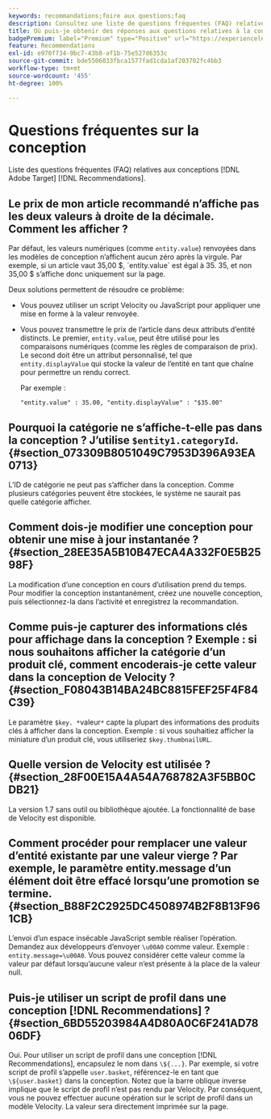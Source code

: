 ```yaml
---
keywords: recommandations;foire aux questions;faq
description: Consultez une liste de questions fréquentes (FAQ) relatives aux conceptions Recommandations Adobe  [!DNL Target]  et parcourez les réponses.
title: Où puis-je obtenir des réponses aux questions relatives à la conception pour Recommandations  [!DNL Target]  ?
badgePremium: label="Premium" type="Positive" url="https://experienceleague.adobe.com/docs/target/using/introduction/intro.html?lang=en#premium newtab=true" tooltip="See what's included in Target Premium."
feature: Recommendations
exl-id: e970f734-9bc7-43b8-af1b-75e527d6353c
source-git-commit: bde5506033fbca1577fad1cda1af203702fc4bb3
workflow-type: tm+mt
source-wordcount: '455'
ht-degree: 100%

---
```


# Questions fréquentes sur la conception

Liste des questions fréquentes (FAQ) relatives aux conceptions [!DNL Adobe Target] [!DNL Recommendations].

## Le prix de mon article recommandé n’affiche pas les deux valeurs à droite de la décimale. Comment les afficher ?

Par défaut, les valeurs numériques (comme `entity.value`) renvoyées dans les modèles de conception n’affichent aucun zéro après la virgule. Par exemple, si un article vaut 35,00 $, `entity.value` est égal à 35. 35, et non 35,00 $ s’affiche donc uniquement sur la page.

Deux solutions permettent de résoudre ce problème:

* Vous pouvez utiliser un script Velocity ou JavaScript pour appliquer une mise en forme à la valeur renvoyée.

* Vous pouvez transmettre le prix de l’article dans deux attributs d’entité distincts. Le premier, `entity.value`, peut être utilisé pour les comparaisons numériques (comme les règles de comparaison de prix). Le second doit être un attribut personnalisé, tel que `entity.displayValue` qui stocke la valeur de l’entité en tant que chaîne pour permettre un rendu correct.

   Par exemple :

   `"entity.value" : 35.00, "entity.displayValue" : "$35.00"`

## Pourquoi la catégorie ne s’affiche-t-elle pas dans la conception ? J’utilise `$entity1.categoryId`. {#section_073309B8051049C7953D396A93EA0713}

L’ID de catégorie ne peut pas s’afficher dans la conception. Comme plusieurs catégories peuvent être stockées, le système ne saurait pas quelle catégorie afficher.

## Comment dois-je modifier une conception pour obtenir une mise à jour instantanée ? {#section_28EE35A5B10B47ECA4A332F0E5B2598F}

La modification d’une conception en cours d’utilisation prend du temps. Pour modifier la conception instantanément, créez une nouvelle conception, puis sélectionnez-la dans l’activité et enregistrez la recommandation.

## Comme puis-je capturer des informations clés pour affichage dans la conception ? Exemple : si nous souhaitons afficher la catégorie d’un produit clé, comment encoderais-je cette valeur dans la conception de Velocity ? {#section_F08043B14BA24BC8815FEF25F4F84C39}

Le paramètre `$key. *`valeur`*` capte la plupart des informations des produits clés à afficher dans la conception. Exemple : si vous souhaitiez afficher la miniature d’un produit clé, vous utiliseriez `$key.thumbnailURL`.

## Quelle version de Velocity est utilisée ? {#section_28F00E15A4A54A768782A3F5BB0CDB21}

La version 1.7 sans outil ou bibliothèque ajoutée. La fonctionnalité de base de Velocity est disponible.

## Comment procéder pour remplacer une valeur d’entité existante par une valeur vierge ? Par exemple, le paramètre entity.message d’un élément doit être effacé lorsqu’une promotion se termine. {#section_B88F2C2925DC4508974B2F8B13F961CB}

L’envoi d’un espace insécable JavaScript semble réaliser l’opération. Demandez aux développeurs d’envoyer `\u00A0` comme valeur. Exemple : `entity.message=\u00A0`. Vous pouvez considérer cette valeur comme la valeur par défaut lorsqu’aucune valeur n’est présente à la place de la valeur null.

## Puis-je utiliser un script de profil dans une conception [!DNL Recommendations] ? {#section_6BD55203984A4D80A0C6F241AD7806DF}

Oui. Pour utiliser un script de profil dans une conception [!DNL Recommendations], encapsulez le nom dans `\${...}`. Par exemple, si votre script de profil s’appelle `user.basket`, référencez-le en tant que `\${user.basket}` dans la conception. Notez que la barre oblique inverse implique que le script de profil n’est pas rendu par Velocity. Par conséquent, vous ne pouvez effectuer aucune opération sur le script de profil dans un modèle Velocity. La valeur sera directement imprimée sur la page.
